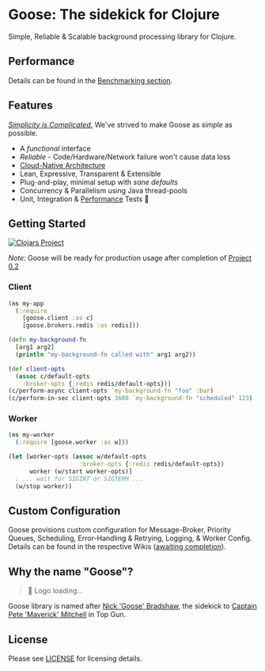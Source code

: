 Goose: The sidekick for Clojure
=========

Simple, Reliable & Scalable background processing library for Clojure.

Performance
---------

Details can be found in the [Benchmarking section](https://github.com/nilenso/goose/tree/main/perf).

Features
---------

*[Simplicity is Complicated.](https://youtu.be/rFejpH_tAHM)* We've strived to make Goose as _simple_ as possible.

- A *functional* interface
- *Reliable* - Code/Hardware/Network failure won't cause data loss
- [Cloud-Native Architecture](https://github.com/nilenso/goose/tree/main/architecture-decisions)
- Lean, Expressive, Transparent & Extensible
- Plug-and-play, minimal setup with *sane defaults*
- Concurrency & Parallelism using Java thread-pools
- Unit, Integration & [Performance](https://github.com/nilenso/goose/tree/main/perf) Tests 🙂

Getting Started
---------

[![Clojars Project](https://img.shields.io/clojars/v/com.nilenso/goose.svg?labelColor=283C67&color=729AD1&style=for-the-badge&logo=clojure&logoColor=fff)](https://clojars.org/com.nilenso/goose)

*Note:* Goose will be ready for production usage after completion of [Project 0.2](https://github.com/orgs/nilenso/projects/1/)

### Client

```clojure
(ns my-app
  (:require
    [goose.client :as c]
    [goose.brokers.redis :as redis]))

(defn my-background-fn
  [arg1 arg2]
  (println "my-background-fn called with" arg1 arg2))

(def client-opts
  (assoc c/default-opts
    :broker-opts {:redis redis/default-opts}))
(c/perform-async client-opts `my-background-fn "foo" :bar)
(c/perform-in-sec client-opts 3600 `my-background-fn "scheduled" 123)
```

### Worker

```clojure
(ns my-worker
  (:require [goose.worker :as w]))

(let [worker-opts (assoc w/default-opts
                    :broker-opts {:redis redis/default-opts})
      worker (w/start worker-opts)]
  ; ... wait for SIGINT or SIGTERM ...
  (w/stop worker))
```

Custom Configuration
---------

Goose provisions custom configuration for Message-Broker, Priority Queues, Scheduling, Error-Handling & Retrying, Logging, & Worker Config.
Details can be found in the respective Wikis ([awaiting completion](https://github.com/nilenso/goose/issues/40)).

Why the name "Goose"?
---------

> 🦆 Logo loading...

Goose library is named after [Nick 'Goose' Bradshaw](https://historica.fandom.com/wiki/Nick_Bradshaw), the sidekick
to [Captain Pete 'Maverick' Mitchell](https://topgun.fandom.com/wiki/Pete_Mitchell) in Top Gun.

License
---------

Please see [LICENSE](https://github.com/nilenso/goose/blob/main/LICENSE) for licensing details.

